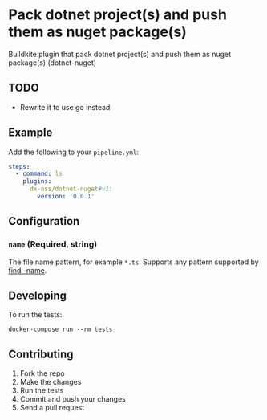 # Pack dotnet project(s) and push them as nuget package(s)

Buildkite plugin that pack dotnet project(s) and push them as nuget package(s) (dotnet-nuget)

## TODO

* Rewrite it to use go instead

## Example

Add the following to your `pipeline.yml`:

```yml
steps:
  - command: ls
    plugins:
      dx-oss/dotnet-nuget#v1:
        version: '0.0.1'
```

## Configuration

### `name` (Required, string)

The file name pattern, for example `*.ts`. Supports any pattern supported by [find -name](http://man7.org/linux/man-pages/man1/find.1.html).

## Developing

To run the tests:

```shell
docker-compose run --rm tests
```

## Contributing

1. Fork the repo
2. Make the changes
3. Run the tests
4. Commit and push your changes
5. Send a pull request